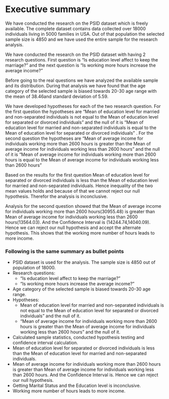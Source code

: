 # Executive summary

We have conducted the research on the PSID dataset which is freely available. The complete dataset contains data collected over 18000 individuals living in 5000 families in USA. Out of that population the selected sample size is 4850 and we have used the entire sample for the research analysis.


We have conducted the research on the PSID dataset with having 2 research questions. First question is “Is education level affect to keep the marriage?” and the next question is “Is working more hours increase the average income?”


Before going to the real questions we have analyzed the available sample and its distribution. During that analysis we have found that the age category of the selected sample is biased towards 20-30 age range with the mean of 38.46and standard deviation of 5.59.


We have developed hypotheses for each of the two research question. For the first question the hypotheses  are “Mean of education level for married and non-separated individuals is not equal to the Mean of education level for separated or divorced individuals” and the null of it is “Mean of education level for married and non-separated individuals is equal to the Mean of education level for separated or divorced individuals” . For the second question the hypotheses are “Mean of average income for individuals working more than 2600 hours is greater than the Mean of average income for individuals working less than 2600 hours” and the null of it is “Mean of average income for individuals working more than 2600 hours is equal to the Mean of average income for individuals working less than 2600 hours”

Based on the results for the first question Mean of education level for separated or divorced individuals is less than the Mean of education level for married and non-separated individuals. Hence inequality of the two mean values holds and because of that we cannot reject our null hypothesis. Therefor the analysis is inconclusive.


Analysis for the second question showed that the Mean of average income for individuals working more than 2600 hours(30955.48) is greater than Mean of average income for individuals working less than 2600 hours(13564.03). And the Confidence Interval is (14244.74,14040.09). Hence we can reject our null hypothesis and accept the alternate hypothesis. This shows that the working more number of hours leads to more income.


### Following is the same summary as bullet points

- PSID dataset is used for the analysis. The sample size is 4850 out of population of 18000.
- Research questions:
	- “Is education level affect to keep the marriage?”
	- “Is working more hours increase the average income?”
- Age category of the selected sample is biased towards 20-30 age range.
- Hypotheses:
	- Mean of education level for married and non-separated individuals is not equal to the Mean of education level for separated or divorced individuals” and the null of it.
	- “Mean of average income for individuals working more than 2600 hours is greater than the Mean of average income for individuals working less than 2600 hours” and the null of it.
- Calculated sample statistics, conducted hypothesis testing and confidence interval calculation.
- Mean of education level for separated or divorced individuals is less than the Mean of education level for married and non-separated individuals.
- Mean of average income for individuals working more than 2600 hours is greater than Mean of average income for individuals working less than 2600 hours. And the Confidence Interval is. Hence we can reject our null hypothesis.
- Getting Marital Status and the Education level is inconclusive.
- Working more number of hours leads to more income.

